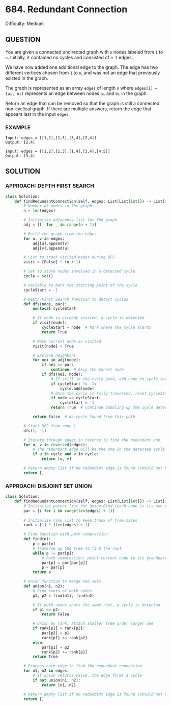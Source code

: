 # 684. Redundant Connection
Difficulty: Medium

## QUESTION

You are given a connected undirected graph with `n` nodes labeled from `1` to `n`. Initially, it contained no cycles and consisted of `n-1` edges.

We have now added one additional edge to the graph. The edge has two different vertices chosen from `1` to `n`, and was not an edge that previously existed in the graph.

The graph is represented as an array `edges` of length `n` where `edges[i] = [ai, bi]` represents an edge between nodes `ai` and `bi` in the graph.

Return an edge that can be removed so that the graph is still a connected non-cyclical graph. If there are multiple answers, return the edge that appears last in the input `edges`.

### EXAMPLE

```
Input: edges = [[1,2],[1,3],[3,4],[2,4]]
Output: [2,4]
```

```
Input: edges = [[1,2],[1,3],[1,4],[3,4],[4,5]]
Output: [3,4]
```

## SOLUTION


### APPROACH: DEPTH FIRST SEARCH

```python
class Solution:
    def findRedundantConnection(self, edges: List[List[int]]) -> List[int]:
        # Number of nodes in the graph
        n = len(edges)

        # Initialize adjacency list for the graph
        adj = [[] for _ in range(n + 1)]

        # Build the graph from the edges
        for u, v in edges:
            adj[u].append(v)
            adj[v].append(u)

        # List to track visited nodes during DFS
        visit = [False] * (n + 1)

        # Set to store nodes involved in a detected cycle
        cycle = set()

        # Variable to mark the starting point of the cycle
        cycleStart = -1

        # Depth-First Search function to detect cycles
        def dfs(node, par):
            nonlocal cycleStart

            # If node is already visited, a cycle is detected
            if visit[node]:
                cycleStart = node  # Mark where the cycle starts
                return True

            # Mark current node as visited
            visit[node] = True

            # Explore neighbors
            for nei in adj[node]:
                if nei == par:
                    continue  # Skip the parent node
                if dfs(nei, node):
                    # If still in the cycle path, add node to cycle set
                    if cycleStart != -1:
                        cycle.add(node)
                    # Once the cycle is fully traversed, reset cycleStart
                    if node == cycleStart:
                        cycleStart = -1
                    return True  # Continue bubbling up the cycle detection

            return False  # No cycle found from this path

        # Start DFS from node 1
        dfs(1, -1)

        # Iterate through edges in reverse to find the redundant one
        for u, v in reversed(edges):
            # The redundant edge will be the one in the detected cycle
            if u in cycle and v in cycle:
                return [u, v]

        # Return empty list if no redundant edge is found (should not happen)
        return []
```

### APPROACH: DISJOINT SET UNION

```python
class Solution:
    def findRedundantConnection(self, edges: List[List[int]]) -> List[int]:
        # Initialize parent list for Union-Find (each node is its own parent)
        par = [i for i in range(len(edges) + 1)]
        
        # Initialize rank list to keep track of tree sizes
        rank = [1] * (len(edges) + 1)

        # Find function with path compression
        def find(n):
            p = par[n]
            # Traverse up the tree to find the root
            while p != par[p]:
                # Path compression: point current node to its grandparent
                par[p] = par[par[p]]
                p = par[p]
            return p

        # Union function to merge two sets
        def union(n1, n2):
            # Find roots of both nodes
            p1, p2 = find(n1), find(n2)

            # If both nodes share the same root, a cycle is detected
            if p1 == p2:
                return False

            # Union by rank: attach smaller tree under larger one
            if rank[p1] > rank[p2]:
                par[p2] = p1
                rank[p1] += rank[p2]
            else:
                par[p1] = p2
                rank[p2] += rank[p1]
            return True

        # Process each edge to find the redundant connection
        for n1, n2 in edges:
            # If union returns False, the edge forms a cycle
            if not union(n1, n2):
                return [n1, n2]

        # Return empty list if no redundant edge is found (should not happen)
        return []
```

